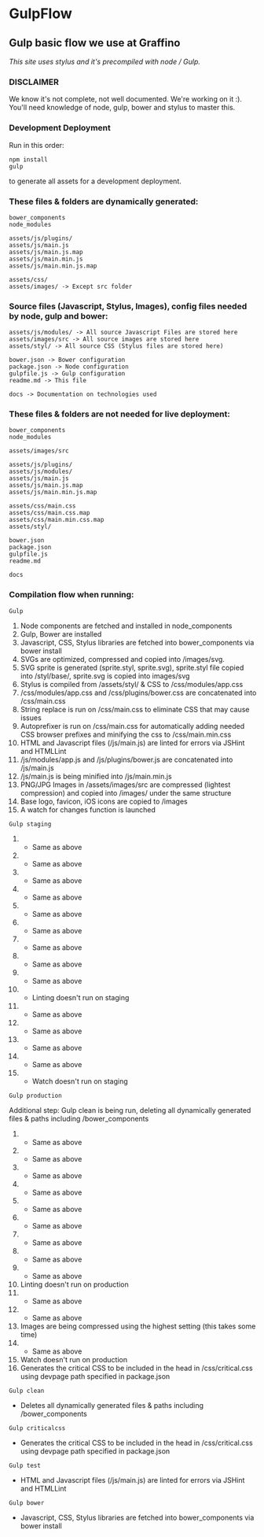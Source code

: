 # GulpFlow
## Gulp basic flow we use at Graffino ##
*This site uses stylus and it's precompiled with node / Gulp.*

### DISCLAIMER ###
We know it's not complete, not well documented. We're working on it :). You'll need knowledge of node, gulp, bower and stylus to master this.

### Development Deployment ###

Run in this order:
```
npm install
gulp
```

to generate all assets for a development deployment.


### These files & folders are dynamically generated: ###

```
bower_components
node_modules

assets/js/plugins/
assets/js/main.js
assets/js/main.js.map
assets/js/main.min.js
assets/js/main.min.js.map

assets/css/
assets/images/ -> Except src folder

```

### Source files (Javascript, Stylus, Images), config files needed by node, gulp and bower: ###

```
assets/js/modules/ -> All source Javascript Files are stored here
assets/images/src -> All source images are stored here
assets/styl/ -> All source CSS (Stylus files are stored here)

bower.json -> Bower configuration
package.json -> Node configuration
gulpfile.js -> Gulp configuration
readme.md -> This file

docs -> Documentation on technologies used

```

### These files & folders are not needed for live deployment:

```
bower_components
node_modules

assets/images/src

assets/js/plugins/
assets/js/modules/
assets/js/main.js
assets/js/main.js.map
assets/js/main.min.js.map

assets/css/main.css
assets/css/main.css.map
assets/css/main.min.css.map
assets/styl/

bower.json
package.json
gulpfile.js
readme.md

docs

```

### Compilation flow when running: ###

```
Gulp
```

1. Node components are fetched and installed in node_components
2. Gulp, Bower are installed
3. Javascript, CSS, Stylus libraries are fetched into bower_components via bower install
4. SVGs are optimized, compressed and copied into /images/svg.
5. SVG sprite is generated (sprite.styl, sprite.svg), sprite.styl file copied into /styl/base/, sprite.svg is copied into images/svg
6. Stylus is compiled from /assets/styl/ & CSS to /css/modules/app.css
7. /css/modules/app.css and /css/plugins/bower.css are concatenated into /css/main.css
8. String replace is run on /css/main.css to eliminate CSS that may cause issues
9. Autoprefixer is run on /css/main.css for automatically adding needed CSS browser prefixes and minifying the css to /css/main.min.css
10. HTML and Javascript files (/js/main.js) are linted for errors via JSHint and HTMLLint
11. /js/modules/app.js and /js/plugins/bower.js are concatenated into /js/main.js
12. /js/main.js is being minified into /js/main.min.js
13. PNG/JPG Images in /assets/images/src are compressed (lightest compression) and copied into /images/ under the same structure
14. Base logo, favicon, iOS icons are copied to /images
15. A watch for changes function is launched

```
Gulp staging
```

1. - Same as above
2. - Same as above
3. - Same as above
4. - Same as above
5. - Same as above
6. - Same as above
7. - Same as above
8. - Same as above
9. - Same as above
10. - Linting doesn't run on staging
11. - Same as above
12. - Same as above
13. - Same as above
14. - Same as above
15. - Watch doesn't run on staging

```
Gulp production
```
Additional step: Gulp clean is being run, deleting all dynamically generated files & paths including /bower_components

1. - Same as above
2. - Same as above
3. - Same as above
4. - Same as above
5. - Same as above
6. - Same as above
7. - Same as above
8. - Same as above
9. - Same as above
10. Linting doesn't run on production
11. - Same as above
12. - Same as above
13. Images are being compressed using the highest setting (this takes some time)
14. - Same as above
15. Watch doesn't run on production
16. Generates the critical CSS to be included in the head in /css/critical.css using devpage path specified in package.json


```
Gulp clean
```
* Deletes all dynamically generated files & paths including /bower_components

```
Gulp criticalcss
```
* Generates the critical CSS to be included in the head in /css/critical.css using devpage path specified in package.json

```
Gulp test
```
* HTML and Javascript files (/js/main.js) are linted for errors via JSHint and HTMLLint

```
Gulp bower
```
* Javascript, CSS, Stylus libraries are fetched into bower_components via bower install
